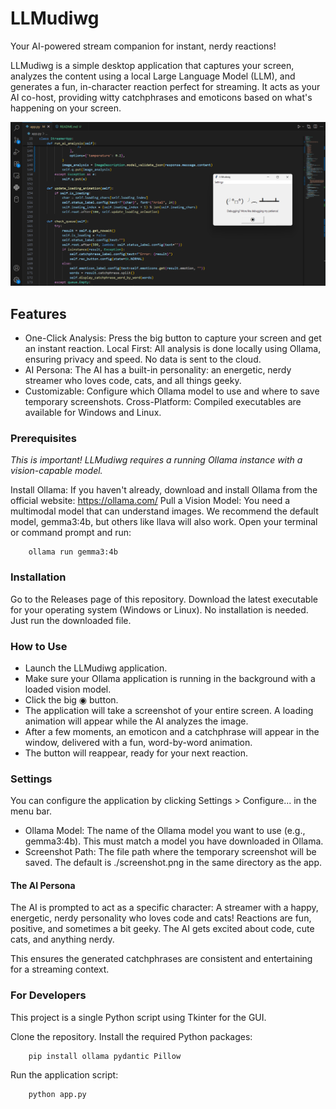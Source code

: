 # LLMudiwg
Your AI-powered stream companion for instant, nerdy reactions!

LLMudiwg is a simple desktop application that captures your screen, analyzes the content using a local Large Language Model (LLM), and generates a fun, in-character reaction perfect for streaming. It acts as your AI co-host, providing witty catchphrases and emoticons based on what's happening on your screen.

![Screenshot of LLMudiwg in action](image1.jpeg)

## Features

- One-Click Analysis: Press the big button to capture your screen and get an instant reaction.
Local First: All analysis is done locally using Ollama, ensuring privacy and speed. No data is sent to the cloud.
- AI Persona: The AI has a built-in personality: an energetic, nerdy streamer who loves code, cats, and all things geeky.
- Customizable: Configure which Ollama model to use and where to save temporary screenshots.
Cross-Platform: Compiled executables are available for Windows and Linux.

### Prerequisites
*This is important! LLMudiwg requires a running Ollama instance with a vision-capable model.*

 Install Ollama: If you haven't already, download and install Ollama from the official website: https://ollama.com/
 Pull a Vision Model: You need a multimodal model that can understand images. We recommend the default model, gemma3:4b, but others like llava will also work. Open your terminal or command prompt and run:
 
        ollama run gemma3:4b

### Installation

 Go to the Releases page of this repository.
 Download the latest executable for your operating system (Windows or Linux).
 No installation is needed. Just run the downloaded file.

### How to Use

 - Launch the LLMudiwg application.
 - Make sure your Ollama application is running in the background with a loaded vision model.
 - Click the big ◉ button.
 - The application will take a screenshot of your entire screen. A loading animation will appear while the AI analyzes the image.
 - After a few moments, an emoticon and a catchphrase will appear in the window, delivered with a fun, word-by-word animation.
 - The button will reappear, ready for your next reaction.

### Settings

You can configure the application by clicking Settings > Configure... in the menu bar.

- Ollama Model: The name of the Ollama model you want to use (e.g., gemma3:4b). This must match a model you have downloaded in Ollama.
- Screenshot Path: The file path where the temporary screenshot will be saved. The default is ./screenshot.png in the same directory as the app.

#### The AI Persona

The AI is prompted to act as a specific character:
A streamer with a happy, energetic, nerdy personality who loves code and cats! Reactions are fun, positive, and sometimes a bit geeky. The AI gets excited about code, cute cats, and anything nerdy.

This ensures the generated catchphrases are consistent and entertaining for a streaming context.

### For Developers

This project is a single Python script using Tkinter for the GUI.

Clone the repository.
 Install the required Python packages:

        pip install ollama pydantic Pillow

    
 Run the application script:
 
        python app.py
    